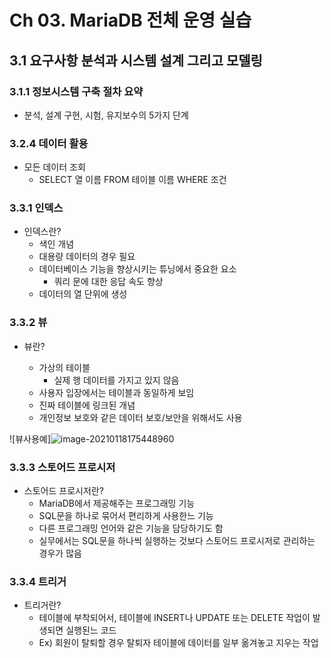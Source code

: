 # Ch 03. MariaDB 전체 운영 실습

## 3.1 요구사항 분석과 시스템 설계 그리고 모델링

### 3.1.1 정보시스템 구축 절차 요약

- 분석, 설계 구현, 시험, 유지보수의 5가지 단계

### 3.2.4 데이터 활용

- 모든 데이터 조회
  - SELECT  열 이름 FROM 테이블 이름 WHERE 조건

### 3.3.1 인덱스

- 인덱스란?
  - 색인 개념
  - 대용량 데이터의 경우 필요
  - 데이터베이스 기능을 향상시키는 튜닝에서 중요한 요소
    - 쿼리 문에 대한 응답 속도 향상
  - 데이터의 열 단위에 생성

### 3.3.2 뷰

- 뷰란?

  - 가상의 테이블
    - 실제 행 데이터를 가지고 있지 않음
  - 사용자 입장에서는 테이블과 동일하게 보임
  - 진짜 테이블에 링크된 개념
  - 개인정보 보호와 같은 데이터 보호/보안을 위해서도 사용

  

![뷰사용예]![image-20210118175448960](C:\Users\hjn50\AppData\Roaming\Typora\typora-user-images\image-20210118175448960.png)

### 3.3.3 스토어드 프로시저

- 스토어드 프로시저란?
  - MariaDB에서 제공해주는 프로그래밍 기능
  - SQL문을 하나로 묶어서 편리하게 사용한느 기능
  - 다른 프로그래밍 언어와 같은 기능을 담당하기도 함
  - 실무에서는 SQL문을 하나씩 실행하는 것보다 스토어드 프로시저로 관리하는 경우가 많음

### 3.3.4 트리거

- 트리거란?
  - 테이블에 부착되어서, 테이블에 INSERT나 UPDATE 또는 DELETE 작업이 발생되면 실행된느 코드
  - Ex) 회원이 탈퇴할 경우 탈퇴자 테이블에 데이터를 일부 옮겨놓고 지우는 작업